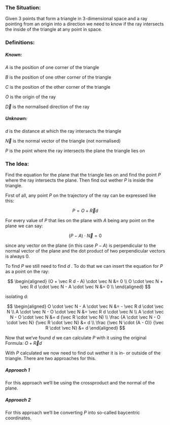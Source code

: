 ### The Situation:

Given 3 points that form a triangle in 3-dimensional space and a ray pointing from an origin into a direction we need to know if the ray intersects the inside of the triangle at any point in space.

### Definitions:

##### Known:

$A$ is the position of one corner of the triangle

$B$ is the position of one other corner of the triangle

$C$ is the position of the other corner of the triangle

$O$ is the origin of the ray

$\vec D$ is the normalised direction of the ray

##### Unknown:

$d$ is the distance at which the ray intersects the triangle

$\vec N$ is the normal vector of the triangle (not normalised)

$P$ is the point where the ray intersects the plane the triangle lies on

### The Idea:

Find the equation for the plane that the triangle lies on and find the point $P$ where the ray intersects the plane. Then find out wether $P$ is inside the triangle.

First of all, any point $P$ on the trajectory of the ray can be expressed like this:

$$
P = O + \vec R d
$$

For every value of $P$ that lies on the plane with $A$ being any point on the plane we can say:

$$
(P-A) \cdot \vec N = 0
$$

since any vector on the plane (in this case $P - A$) is perpendicular to the normal vector of the plane and the dot product of two perpendicular vectors is always 0.

To find $P$ we still need to find $d$ .
To do that we can insert the equation for $P$ as a point on the ray:

$$
\begin{aligned}
(O + \vec R d - A) \cdot \vec N &= 0 \\
O \cdot \vec N + \vec R d \cdot \vec N - A \cdot \vec N &= 0 \\
\end{aligned}
$$

isolating d:

$$
\begin{aligned}
O \cdot \vec N - A \cdot \vec N &= - \vec R d \cdot \vec N \\
A \cdot \vec N - O \cdot \vec N &= \vec R d \cdot \vec N \\
A \cdot \vec N - O \cdot \vec N &= d (\vec R \cdot \vec N) \\
\frac {A \cdot \vec N - O \cdot \vec N} {\vec R \cdot \vec N} &= d \\
\frac {\vec N \cdot (A - O)} {\vec R \cdot \vec N} &= d
\end{aligned}
$$

Now that we‘ve found $d$ we can calculate $P$ with it using the original Formula: $O + \vec R d$ 

With $P$ calculated we now need to find out wether it is in- or outside of the triangle. There are two approaches for this.

##### Approach 1

For this approach we‘ll be using the crossproduct and the normal of the plane.

##### Approach 2

For this approach we‘ll be converting $P$ into so-called baycentric coordinates.